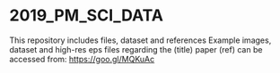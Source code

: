# 2019_PM_SCI_DATA
This repository includes files, dataset and references  Example images, dataset and high-res eps files regarding the (title) paper (ref) can be accessed from: https://goo.gl/MQKuAc
